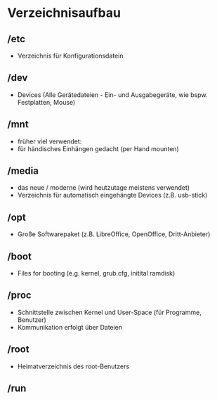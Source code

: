 # Verzeichnisaufbau 

## /etc 

  * Verzeichnis für Konfigurationsdatein 

## /dev 

  * Devices (Alle Gerätedateien - Ein- und Ausgabegeräte, wie bspw. Festplatten, Mouse) 

## /mnt 

  * früher viel verwendet: 
  * für händisches Einhängen gedacht (per Hand mounten) 
 
## /media 

  * das neue / moderne (wird heutzutage meistens verwendet) 
  * Verzeichnis für automatisch eingehängte Devices (z.B. usb-stick)

## /opt 

  * Große Softwarepaket (z.B. LibreOffice, OpenOffice, Dritt-Anbieter) 

## /boot 
 
  * Files for booting (e.g. kernel, grub.cfg, initital ramdisk)

## /proc 

  + Schnittstelle zwischen Kernel und User-Space (für Programme, Benutzer)
  + Kommunikation erfolgt über Dateien 

## /root 
  
  * Heimatverzeichnis des root-Benutzers 

## /run 




